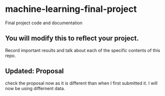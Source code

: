 # machine-learning-final-project
Final project code and documentation

## You will modify this to reflect your project.
Record important results and talk about each of the specific
contents of this repo.

## Updated: Proposal
check the proposal now as it is different than when I first submitted it. I will now be using differnent data.
